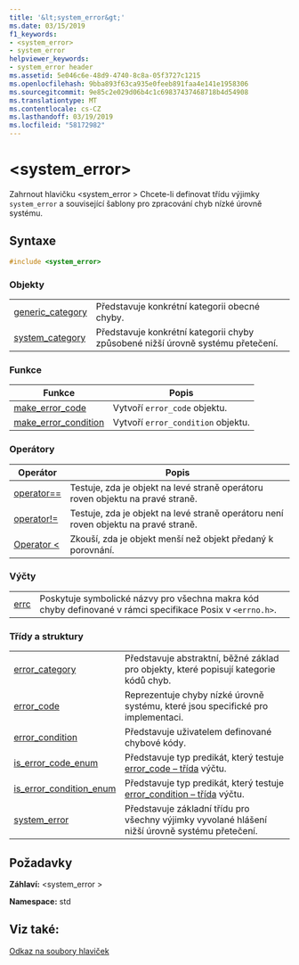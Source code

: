 ```yaml
---
title: '&lt;system_error&gt;'
ms.date: 03/15/2019
f1_keywords:
- <system_error>
- system_error
helpviewer_keywords:
- system_error header
ms.assetid: 5e046c6e-48d9-4740-8c8a-05f3727c1215
ms.openlocfilehash: 9bba893f63ca935e0feeb891faa4e141e1958306
ms.sourcegitcommit: 9e85c2e029d06b4c1c69837437468718b4d54908
ms.translationtype: MT
ms.contentlocale: cs-CZ
ms.lasthandoff: 03/19/2019
ms.locfileid: "58172982"
---
```

# <a name="ltsystemerrorgt"></a>&lt;system_error&gt;

Zahrnout hlavičku \<system_error > Chcete-li definovat třídu výjimky `system_error` a související šablony pro zpracování chyb nízké úrovně systému.

## <a name="syntax"></a>Syntaxe

```cpp
#include <system_error>
```

### <a name="objects"></a>Objekty

|||
|-|-|
|[generic_category](../standard-library/system-error-functions.md#generic_category)|Představuje konkrétní kategorii obecné chyby.|
|[system_category](../standard-library/system-error-functions.md#system_category)|Představuje konkrétní kategorii chyby způsobené nižší úrovně systému přetečení.|

### <a name="functions"></a>Funkce

|Funkce|Popis|
|-|-|
|[make_error_code](../standard-library/system-error-functions.md#make_error_code)|Vytvoří `error_code` objektu.|
|[make_error_condition](../standard-library/system-error-functions.md#make_error_condition)|Vytvoří `error_condition` objektu.|

### <a name="operators"></a>Operátory

|Operátor|Popis|
|-|-|
|[operator==](../standard-library/system-error-operators.md#op_eq_eq)|Testuje, zda je objekt na levé straně operátoru roven objektu na pravé straně.|
|[operator!=](../standard-library/system-error-operators.md#op_neq)|Testuje, zda je objekt na levé straně operátoru není roven objektu na pravé straně.|
|[Operator <](../standard-library/system-error-operators.md#op_lt)|Zkouší, zda je objekt menší než objekt předaný k porovnání.|

### <a name="enumerations"></a>Výčty

|||
|-|-|
|[errc](../standard-library/system-error-enums.md#errc)|Poskytuje symbolické názvy pro všechna makra kód chyby definované v rámci specifikace Posix v `<errno.h>`.|

### <a name="classes-and-structs"></a>Třídy a struktury

|||
|-|-|
|[error_category](../standard-library/error-category-class.md)|Představuje abstraktní, běžné základ pro objekty, které popisují kategorie kódů chyb.|
|[error_code](../standard-library/error-code-class.md)|Reprezentuje chyby nízké úrovně systému, které jsou specifické pro implementaci.|
|[error_condition](../standard-library/error-condition-class.md)|Představuje uživatelem definované chybové kódy.|
|[is_error_code_enum](../standard-library/is-error-code-enum-class.md)|Představuje typ predikát, který testuje [error_code – třída](../standard-library/error-code-class.md) výčtu.|
|[is_error_condition_enum](../standard-library/is-error-condition-enum-class.md)|Představuje typ predikát, který testuje [error_condition – třída](../standard-library/error-condition-class.md) výčtu.|
|[system_error](../standard-library/system-error-class.md)|Představuje základní třídu pro všechny výjimky vyvolané hlášení nižší úrovně systému přetečení.|

## <a name="requirements"></a>Požadavky

**Záhlaví:** \<system_error >

**Namespace:** std

## <a name="see-also"></a>Viz také:

[Odkaz na soubory hlaviček](../standard-library/cpp-standard-library-header-files.md)<br/>
